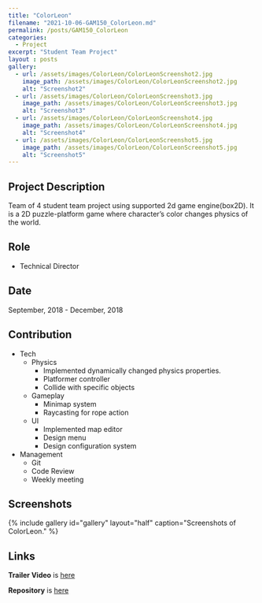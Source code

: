 ```yaml
---
title: "ColorLeon"
filename: "2021-10-06-GAM150_ColorLeon.md"
permalink: /posts/GAM150_ColorLeon
categories:
  - Project
excerpt: "Student Team Project"
layout : posts
gallery:
  - url: /assets/images/ColorLeon/ColorLeonScreenshot2.jpg
    image_path: /assets/images/ColorLeon/ColorLeonScreenshot2.jpg
    alt: "Screenshot2"
  - url: /assets/images/ColorLeon/ColorLeonScreenshot3.jpg
    image_path: /assets/images/ColorLeon/ColorLeonScreenshot3.jpg
    alt: "Screenshot3"
  - url: /assets/images/ColorLeon/ColorLeonScreenshot4.jpg
    image_path: /assets/images/ColorLeon/ColorLeonScreenshot4.jpg
    alt: "Screenshot4"
  - url: /assets/images/ColorLeon/ColorLeonScreenshot5.jpg
    image_path: /assets/images/ColorLeon/ColorLeonScreenshot5.jpg
    alt: "Screenshot5"
---
```


## Project Description

Team of 4 student team project using supported 2d game engine(box2D). It is a 2D puzzle-platform game where character’s color changes physics of the world.

## Role

- Technical Director

## Date

September, 2018 - December, 2018

## Contribution

- Tech
  - Physics
    - Implemented dynamically changed physics properties.
    - Platformer controller
    - Collide with specific objects
  - Gameplay
    - Minimap system
    - Raycasting for rope action
  - UI
    - Implemented map editor
    - Design menu
    - Design configuration system
- Management
  - Git
  - Code Review
  - Weekly meeting

## Screenshots
{% include gallery id="gallery" layout="half" caption="Screenshots of ColorLeon." %}

## Links
**Trailer Video** is [here](https://youtu.be/PPfW8j5y8ug)

**Repository** is [here](https://bitbucket.org/digipen_MIA/team_mia/src/master/)